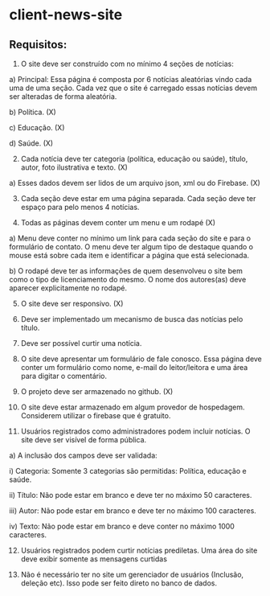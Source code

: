 # client-news-site

## Requisitos:

1) O site deve ser construído com no mínimo 4 seções de notícias:

a) Principal: Essa página é composta por 6 notícias aleatórias vindo cada uma de uma seção. Cada vez que o site é carregado essas notícias devem ser alteradas de forma aleatória.

b) Política. (X)

c) Educação. (X)

d) Saúde. (X)

2) Cada notícia deve ter categoria (política, educação ou saúde), título, autor, foto ilustrativa e texto. (X)

a) Esses dados devem ser lidos de um arquivo json, xml ou do Firebase. (X)

3) Cada seção deve estar em uma página separada. Cada seção deve ter espaço para pelo menos 4 notícias.

4) Todas as páginas devem conter um menu e um rodapé (X)

a) Menu deve conter no mínimo um link para cada seção do site e para o formulário de contato. O menu deve ter algum tipo de destaque quando o mouse está sobre cada item e identificar a página que está selecionada.

b) O rodapé deve ter as informações de quem desenvolveu o site bem como o tipo de licenciamento do mesmo. O nome dos autores(as) deve aparecer explicitamente no rodapé.

5) O site deve ser responsivo. (X)

6) Deve ser implementado um mecanismo de busca das notícias pelo título.

7) Deve ser possível curtir uma notícia.

8) O site deve apresentar um formulário de fale conosco. Essa página deve conter um formulário como nome, e-mail do leitor/leitora e uma área para digitar o comentário.

9) O projeto deve ser armazenado no github. (X)

10) O site deve estar armazenado em algum provedor de hospedagem. Considerem utilizar o firebase que é gratuito.

11) Usuários registrados como administradores podem incluir notícias. O site deve ser visível de forma pública.

a) A inclusão dos campos deve ser validada:

i) Categoria: Somente 3 categorias são permitidas: Política, educação e saúde.

ii) Título: Não pode estar em branco e deve ter no máximo 50 caracteres.

iii) Autor: Não pode estar em branco e deve ter no máximo 100 caracteres.

iv) Texto: Não pode estar em branco e deve conter no máximo 1000 caracteres.

12) Usuários registrados podem curtir notícias prediletas. Uma área do site deve exibir somente as mensagens curtidas

13) Não é necessário ter no site um gerenciador de usuários (Inclusão, deleção etc). Isso pode ser feito direto no banco de dados.
